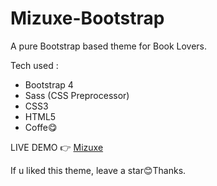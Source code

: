 # Mizuxe-Bootstrap
A pure Bootstrap based theme for Book Lovers.

Tech used :
- Bootstrap 4
- Sass (CSS Preprocessor)
- CSS3 
- HTML5 
- Coffe😋

LIVE DEMO 👉 [Mizuxe](https://mizuxe-theme.netlify.app/)

If u liked this theme, leave a star😊Thanks.
